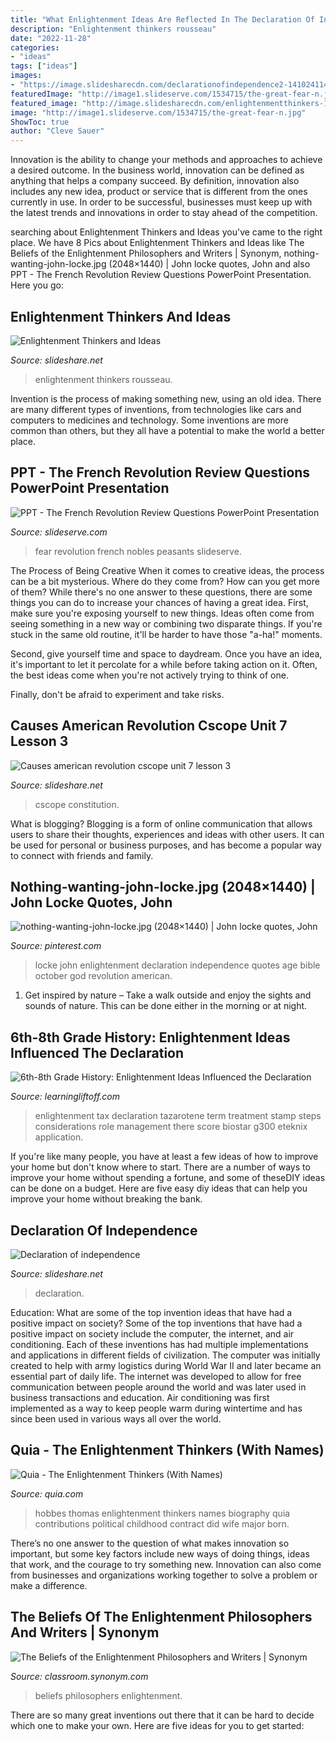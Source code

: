 ```yaml
---
title: "What Enlightenment Ideas Are Reflected In The Declaration Of Independence : Enlightenment Tax Declaration Tazarotene Term Treatment Stamp Steps Considerations Role Management There Score Biostar G300 Eteknix Application"
description: "Enlightenment thinkers rousseau"
date: "2022-11-28"
categories:
- "ideas"
tags: ["ideas"]
images:
- "https://image.slidesharecdn.com/declarationofindependence2-141024114243-conversion-gate01/95/declaration-of-independence-12-638.jpg?cb=1414151005"
featuredImage: "http://image1.slideserve.com/1534715/the-great-fear-n.jpg"
featured_image: "http://image.slidesharecdn.com/enlightenmentthinkers-150306062153-conversion-gate01/95/enlightenment-thinkers-and-ideas-7-638.jpg?cb=1425644575"
image: "http://image1.slideserve.com/1534715/the-great-fear-n.jpg"
ShowToc: true
author: "Cleve Sauer"
---
```



Innovation is the ability to change your methods and approaches to achieve a desired outcome. In the business world, innovation can be defined as anything that helps a company succeed. By definition, innovation also includes any new idea, product or service that is different from the ones currently in use. In order to be successful, businesses must keep up with the latest trends and innovations in order to stay ahead of the competition.

	

		
searching about Enlightenment Thinkers and Ideas you've came to the right place. We have 8 Pics about Enlightenment Thinkers and Ideas like The Beliefs of the Enlightenment Philosophers and Writers | Synonym, nothing-wanting-john-locke.jpg (2048×1440) | John locke quotes, John and also PPT - The French Revolution Review Questions PowerPoint Presentation. Here you go:
		
    
## Enlightenment Thinkers And Ideas

<img loading=lazy src="http://image.slidesharecdn.com/enlightenmentthinkers-150306062153-conversion-gate01/95/enlightenment-thinkers-and-ideas-7-638.jpg?cb=1425644575" onerror="this.onerror=null;this.src='https://tse2.mm.bing.net/th?id=OIP.iRtSwZ70tvVKBO8eqDETHQHaFj&amp;pid=15.1';" alt="Enlightenment Thinkers and Ideas">

_Source: slideshare.net_

>enlightenment thinkers rousseau. 

	

Invention is the process of making something new, using an old idea. There are many different types of inventions, from technologies like cars and computers to medicines and technology. Some inventions are more common than others, but they all have a potential to make the world a better place.

    
## PPT - The French Revolution Review Questions PowerPoint Presentation

<img loading=lazy src="http://image1.slideserve.com/1534715/the-great-fear-n.jpg" onerror="this.onerror=null;this.src='https://tse2.mm.bing.net/th?id=OIP.ZT4jsTDtkbxOgVCF9wCCQwHaFj&amp;pid=15.1';" alt="PPT - The French Revolution Review Questions PowerPoint Presentation">

_Source: slideserve.com_

>fear revolution french nobles peasants slideserve. 

	

The Process of Being Creative
When it comes to creative ideas, the process can be a bit mysterious. Where do they come from? How can you get more of them? While there's no one answer to these questions, there are some things you can do to increase your chances of having a great idea.
First, make sure you're exposing yourself to new things. Ideas often come from seeing something in a new way or combining two disparate things. If you're stuck in the same old routine, it'll be harder to have those "a-ha!" moments.

 Second, give yourself time and space to daydream. Once you have an idea, it's important to let it percolate for a while before taking action on it. Often, the best ideas come when you're not actively trying to think of one.

Finally, don't be afraid to experiment and take risks.

    
## Causes American Revolution Cscope Unit 7 Lesson 3

<img loading=lazy src="https://image.slidesharecdn.com/causesamericanrevolutioncscopeunit7lesson3-130212162938-phpapp02/95/causes-american-revolution-cscope-unit-7-lesson-3-12-638.jpg?cb=1360686625" onerror="this.onerror=null;this.src='https://tse1.mm.bing.net/th?id=OIP.G_ro2LjPkQBGn5M8htGrcAHaFj&amp;pid=15.1';" alt="Causes american revolution cscope unit 7 lesson 3">

_Source: slideshare.net_

>cscope constitution. 

	

What is blogging?
Blogging is a form of online communication that allows users to share their thoughts, experiences and ideas with other users. It can be used for personal or business purposes, and has become a popular way to connect with friends and family.

    
## Nothing-wanting-john-locke.jpg (2048×1440) | John Locke Quotes, John

<img loading=lazy src="https://i.pinimg.com/originals/9c/f0/08/9cf0082300fde2a93fc54381b07e3972.jpg" onerror="this.onerror=null;this.src='https://tse3.mm.bing.net/th?id=OIP.-CdZYv0mURfyFHKqO6jyiwHaFN&amp;pid=15.1';" alt="nothing-wanting-john-locke.jpg (2048×1440) | John locke quotes, John">

_Source: pinterest.com_

>locke john enlightenment declaration independence quotes age bible october god revolution american. 

	

1. Get inspired by nature – Take a walk outside and enjoy the sights and sounds of nature. This can be done either in the morning or at night.

    
## 6th-8th Grade History: Enlightenment Ideas Influenced The Declaration

<img loading=lazy src="http://www.learningliftoff.com/wp-content/uploads/2014/12/Enlightenment-Ideas.jpg" onerror="this.onerror=null;this.src='https://tse1.mm.bing.net/th?id=OIP.HIyhJZepd8EV7oCi6xigzwHaD8&amp;pid=15.1';" alt="6th-8th Grade History: Enlightenment Ideas Influenced the Declaration">

_Source: learningliftoff.com_

>enlightenment tax declaration tazarotene term treatment stamp steps considerations role management there score biostar g300 eteknix application. 

	

If you're like many people, you have at least a few ideas of how to improve your home but don't know where to start. There are a number of ways to improve your home without spending a fortune, and some of theseDIY ideas can be done on a budget. Here are five easy diy ideas that can help you improve your home without breaking the bank.

    
## Declaration Of Independence

<img loading=lazy src="https://image.slidesharecdn.com/declarationofindependence2-141024114243-conversion-gate01/95/declaration-of-independence-12-638.jpg?cb=1414151005" onerror="this.onerror=null;this.src='https://tse1.mm.bing.net/th?id=OIP.jdaYm4Z6j-yl13XmAZ5LvwHaFj&amp;pid=15.1';" alt="Declaration of independence">

_Source: slideshare.net_

>declaration. 

	

Education: What are some of the top invention ideas that have had a positive impact on society?
Some of the top inventions that have had a positive impact on society include the computer, the internet, and air conditioning. Each of these inventions has had multiple implementations and applications in different fields of civilization. The computer was initially created to help with army logistics during World War II and later became an essential part of daily life. The internet was developed to allow for free communication between people around the world and was later used in business transactions and education. Air conditioning was first implemented as a way to keep people warm during wintertime and has since been used in various ways all over the world.

    
## Quia - The Enlightenment Thinkers (With Names)

<img loading=lazy src="http://quia.com/files/quia/users/scubadave/Enlightenment/Thomas-Hobbes" onerror="this.onerror=null;this.src='https://tse1.mm.bing.net/th?id=OIP.L3Niw7cqswigI-koUYvJJgAAAA&amp;pid=15.1';" alt="Quia - The Enlightenment Thinkers (With Names)">

_Source: quia.com_

>hobbes thomas enlightenment thinkers names biography quia contributions political childhood contract did wife major born. 

	

There’s no one answer to the question of what makes innovation so important, but some key factors include new ways of doing things, ideas that work, and the courage to try something new. Innovation can also come from businesses and organizations working together to solve a problem or make a difference.

    
## The Beliefs Of The Enlightenment Philosophers And Writers | Synonym

<img loading=lazy src="https://img-aws.ehowcdn.com/600x600/photos.demandstudios.com/getty/article/81/222/92832178_XS.jpg" onerror="this.onerror=null;this.src='https://tse1.mm.bing.net/th?id=OIP.Sr_FLAS17rkOBI92RhJViQHaHa&amp;pid=15.1';" alt="The Beliefs of the Enlightenment Philosophers and Writers | Synonym">

_Source: classroom.synonym.com_

>beliefs philosophers enlightenment. 

	

There are so many great inventions out there that it can be hard to decide which one to make your own. Here are five ideas for you to get started: 


